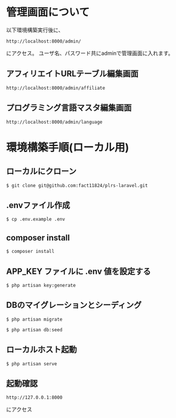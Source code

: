 # 管理画面について
以下環境構築実行後に、
```
http://localhost:8000/admin/
```
にアクセス。
ユーザ名、パスワード共にadminで管理画面に入れます。

## アフィリエイトURLテーブル編集画面
```
http://localhost:8000/admin/affiliate
```
## プログラミング言語マスタ編集画面
```
http://localhost:8000/admin/language
```

# 環境構築手順(ローカル用)

## ローカルにクローン
```
$ git clone git@github.com:fact11824/plrs-laravel.git
```

## .envファイル作成
```
$ cp .env.example .env
```

## composer install
```
$ composer install
```

## APP_KEY ファイルに .env 値を設定する
```
$ php artisan key:generate
```

## DBのマイグレーションとシーディング
```
$ php artisan migrate

$ php artisan db:seed
```

## ローカルホスト起動
```
$ php artisan serve
```

## 起動確認
```
http://127.0.0.1:8000
```
にアクセス
